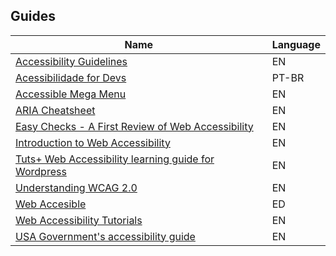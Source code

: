 ## Guides

| Name | Language |
| --- | --- |
|[Accessibility Guidelines](http://accessibility.voxmedia.com/) | EN
|[Acessibilidade for Devs](https://github.com/acessibilidade-for-devs/acessibilidade-for-devs.github.io) | PT-BR
|[Accessible Mega Menu](https://github.com/adobe-accessibility/Accessible-Mega-Menu) | EN
|[ARIA Cheatsheet](http://karlgroves-sandbox.com/CheatSheets/ARIA-Cheatsheet.html) | EN
|[Easy Checks - A First Review of Web Accessibility](http://www.w3.org/WAI/eval/preliminary.html) | EN
|[Introduction to Web Accessibility](https://webaccessibility.withgoogle.com/course) | EN
|[Tuts+ Web Accessibility learning guide for Wordpress](http://code.tutsplus.com/series/accessibility--cms-799) | EN
|[Understanding WCAG 2.0](https://www.w3.org/TR/UNDERSTANDING-WCAG20/) | EN
|[Web Accesible](http://webaccesible.xyz/) | ED
|[Web Accessibility Tutorials](http://www.w3.org/WAI/tutorials/) | EN
|[USA Government's accessibility guide](https://accessibility.18f.gov/) | EN
